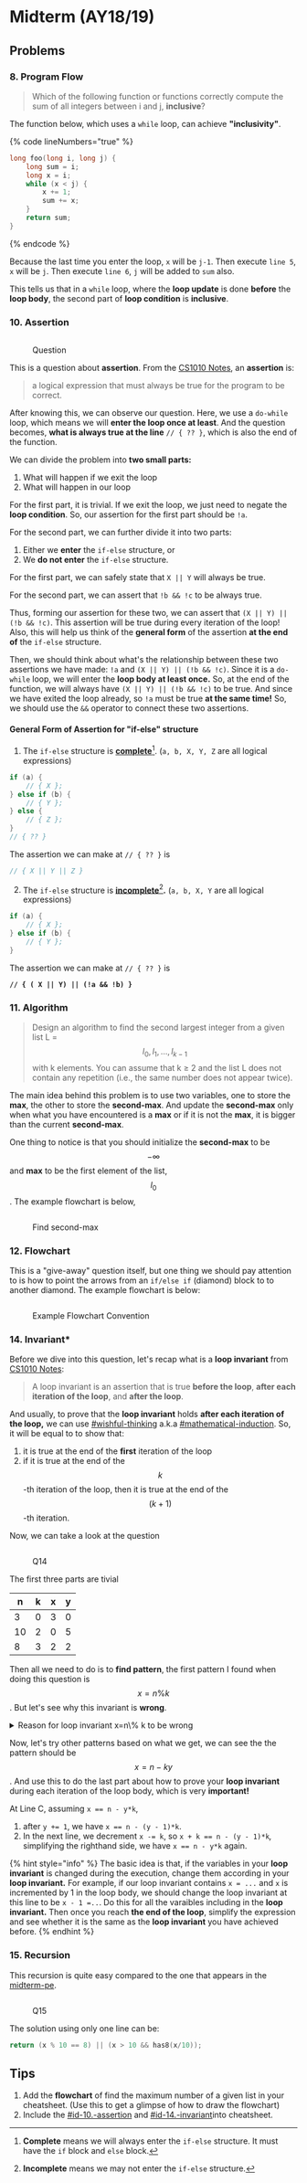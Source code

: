 # Midterm (AY18/19)

## Problems

### 8. Program Flow

> Which of the following function or functions correctly compute the sum of all integers between i and j, **inclusive**?

The function below, which uses a `while` loop, can achieve **"inclusivity"**.

{% code lineNumbers="true" %}
```c
long foo(long i, long j) {
    long sum = i;
    long x = i;
    while (x < j) {
        x += 1;
        sum += x;
    }
    return sum;
}
```
{% endcode %}

Because the  last time you enter the loop, `x` will be `j-1`. Then execute `line 5`, `x` will be `j`. Then execute `line 6`, `j` will be added to `sum` also.

This tells us that in a `while` loop, where the **loop update** is done **before** the **loop body**, the second part of **loop condition** is **inclusive**.

### 10. Assertion

<figure><img src="../../.gitbook/assets/Midterm-1819-Q10.png" alt=""><figcaption><p>Question</p></figcaption></figure>

This is a question about **assertion**. From the [CS1010 Notes](https://nus-cs1010.github.io/2425-s1/notes/10-assert.html#what-is-assertion), an **assertion** is:

> a logical expression that must always be true for the program to be correct.

After knowing this, we can observe our question. Here, we use a `do-while` loop, which means we will **enter the loop once at least**. And the question becomes, **what is always true at the line** `// { ?? }`, which is also the end of the function.

We can divide the problem into **two small parts:**

1. What will happen if we exit the loop
2. What will happen in our loop

For the first part, it is trivial. If we exit the loop, we just need to negate the **loop condition**. So, our assertion for the first part should be `!a`.

For the second part, we can further divide it into two parts:

1. Either we **enter** the `if-else` structure, or
2. We **do not enter** the `if-else` structure.

For the first part, we can safely state that `X || Y` will always be true.&#x20;

For the second part, we can assert that `!b && !c` to be always true.

Thus, forming our assertion for these two, we can assert that `(X || Y) || (!b && !c)`. This assertion will be true during every iteration of the loop! Also, this will help us think of the **general form** of the assertion **at the end of** the `if-else` structure.

Then, we should think about what's the relationship between these two assertions we have made: `!a` and `(X || Y) || (!b && !c)`. Since it is a `do-while` loop, we will enter the **loop body at least once.** So, at the end of the function, we will always have `(X || Y) || (!b && !c)` to be true. And since we have exited the loop already, so `!a` must be true **at the same time!** So, we should use the `&&` operator to connect these two assertions.

#### General Form of Assertion for "if-else" structure

1. The `if-else` structure is [**complete**](#user-content-fn-1)[^1]. (`a, b, X, Y, Z` are all logical expressions)

```c
if (a) {
    // { X };
} else if (b) {
    // { Y };
} else {
    // { Z };
}
// { ?? }
```

The assertion we can make at `// { ?? }` is

```c
// { X || Y || Z }
```

2. The `if-else` structure is [**incomplete**](#user-content-fn-2)[^2]**.** (`a, b, X, Y` are all logical expressions)

```c
if (a) {
    // { X };
} else if (b) {
    // { Y };
}

```

The assertion we can make at `// { ?? }` is

<pre class="language-c"><code class="lang-c"><strong>// { ( X || Y) || (!a &#x26;&#x26; !b) }
</strong></code></pre>

### 11. Algorithm

> Design an algorithm to find the second largest integer from a given list L = $$l_0, l_1, \dots,l_{k-1}$$ with k elements. You can assume that k ≥ 2 and the list L does not contain any repetition (i.e., the same number does not appear twice).

The main idea behind this problem is to use two variables, one to store the **max**, the other to store the **second-max**. And update the **second-max** only when what you have encountered is a **max** or if it is not the **max**, it is bigger than the current **second-max**.

One thing to notice is that you should initialize the **second-max** to be $$-\infty$$ and **max** to be the first element of the list, $$l_0$$. The example flowchart is below,

<figure><img src="../../.gitbook/assets/Midterm-1819-Q11.png" alt=""><figcaption><p>Find second-max</p></figcaption></figure>

### 12. Flowchart

This is a "give-away" question itself, but one thing we should pay attention to is how to point the arrows from an `if/else if` (diamond) block to to another diamond. The example flowchart is below:

<figure><img src="../../.gitbook/assets/Midterm-1819-Q12.png" alt=""><figcaption><p>Example Flowchart Convention</p></figcaption></figure>

### 14. Invariant\*&#x20;

Before we dive into this question, let's recap what is a **loop invariant** from [CS1010 Notes](https://nus-cs1010.github.io/2425-s1/notes/12-invariant.html#loop-invariant):

> A loop invariant is an assertion that is true **before the loop**, **after each iteration of the loop**, and **after the loop**.

And usually, to prove that the **loop invariant** holds **after each iteration of the loop,** we can use [#wishful-thinking](../../lec-tut-lab/lab/lab-02.md#wishful-thinking "mention") a.k.a [#mathematical-induction](../../lec-tut-lab/lab/lab-02.md#mathematical-induction "mention"). So, it will be equal to to show that:

1. it is true at the end of the **first** iteration of the loop
2. if it is true at the end of the $$k$$-th iteration of the loop, then it is true at the end of the $$(k+1)$$-th iteration.

Now, we can take a look at the question

<figure><img src="../../.gitbook/assets/Midterm-1819-Q14.png" alt=""><figcaption><p>Q14</p></figcaption></figure>

The first three parts are tivial

<table><thead><tr><th data-type="number">n</th><th data-type="number">k</th><th data-type="number">x</th><th data-type="number">y</th></tr></thead><tbody><tr><td>3</td><td>0</td><td>3</td><td>0</td></tr><tr><td>10</td><td>2</td><td>0</td><td>5</td></tr><tr><td>8</td><td>3</td><td>2</td><td>2</td></tr></tbody></table>

Then all we need to do is to **find pattern**, the first pattern I found when doing this question is $$x=n\%k$$. But let's see why this invariant is **wrong**.

<details>

<summary>Reason for loop invariant <span class="math">x=n\% k</span> to be wrong</summary>

Take a look at our loop, the **loop condition** is $$x \geq k$$. So, if our input are two **negative numbers** (let's say `n = -16, k = -4`), based on this program, our `x` will remain the same as `n` and `y` will remain the same as `0`. But according to the definition of the **loop invariant**, it must hold true before we enter the loop. And before we enter the loop, our loop invariant is $$x=n\%k=-16 ~\% -4=0$$, but our program says `x` will remain the same as `n`, which means `x` should be -16**.** Contradiction! So, our loop invariant $$x=n\%k$$ is incorrect.

</details>

Now, let's try other patterns based on what we get, we can see the the pattern should be $$x=n-ky$$. And use this to do the last part about how to prove your **loop invariant** during each iteration of the loop body, which is very **important!**

At Line C, assuming `x == n ­- y*k`,

1. after `y += 1`, we have `x == n ­- (y­ - 1)*k`.
2. In the next line, we decrement `x ­-= k`, so `x + k == n ­- (y - ­1)*k`_,_ simplifying the righthand side, we have `x == n­ - y*k` again.

{% hint style="info" %}
The basic idea is that, if the variables in your **loop invariant** is changed during the execution,  change them according in your **loop invariant.** For example, if our loop invariant contains `x = ...` and `x` is incremented by 1 in the loop body, we should change the loop invariant at this line to be `x - 1 =..`. Do this for all the varaibles including in the **loop invariant.** Then once you reach **the end of the loop**, simplify the expression and see whether it is the same as the **loop invariant** you have achieved before.
{% endhint %}

### 15. Recursion

This recursion is quite easy compared to the one that appears in the [midterm-pe](../midterm-pe/ "mention").

<figure><img src="../../.gitbook/assets/Midterm-1819-Q15.png" alt=""><figcaption><p>Q15</p></figcaption></figure>

The solution using only one line can be:

```c
return (x % 10 == 8) || (x > 10 && has8(x/10));
```

## Tips

1. Add the **flowchart** of find the maximum number of a given list in your cheatsheet. (Use this to get a glimpse of how to draw the flowchart)
2. Include the [#id-10.-assertion](midterm-ay18-19.md#id-10.-assertion "mention") and [#id-14.-invariant](midterm-ay18-19.md#id-14.-invariant "mention")into cheatsheet.

[^1]: **Complete** means we will always enter the `if-else` structure. It must have the `if` block and `else` block.

[^2]: **Incomplete** means we may not enter the `if-else` structure.
